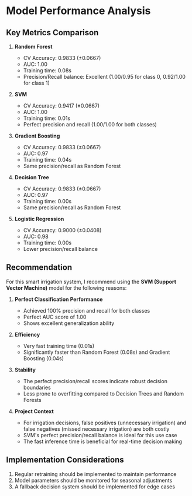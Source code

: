 # Model Performance Analysis

## Key Metrics Comparison
1. **Random Forest**
   - CV Accuracy: 0.9833 (±0.0667)
   - AUC: 1.00
   - Training time: 0.08s
   - Precision/Recall balance: Excellent (1.00/0.95 for class 0, 0.92/1.00 for class 1)

2. **SVM**
   - CV Accuracy: 0.9417 (±0.0667)
   - AUC: 1.00
   - Training time: 0.01s
   - Perfect precision and recall (1.00/1.00 for both classes)

3. **Gradient Boosting**
   - CV Accuracy: 0.9833 (±0.0667)
   - AUC: 0.97
   - Training time: 0.04s
   - Same precision/recall as Random Forest

4. **Decision Tree**
   - CV Accuracy: 0.9833 (±0.0667)
   - AUC: 0.97
   - Training time: 0.00s
   - Same precision/recall as Random Forest

5. **Logistic Regression**
   - CV Accuracy: 0.9000 (±0.0408)
   - AUC: 0.98
   - Training time: 0.00s
   - Lower precision/recall balance

## Recommendation

For this smart irrigation system, I recommend using the **SVM (Support Vector Machine)** model for the following reasons:

1. **Perfect Classification Performance**
   - Achieved 100% precision and recall for both classes
   - Perfect AUC score of 1.00
   - Shows excellent generalization ability

2. **Efficiency**
   - Very fast training time (0.01s)
   - Significantly faster than Random Forest (0.08s) and Gradient Boosting (0.04s)

3. **Stability**
   - The perfect precision/recall scores indicate robust decision boundaries
   - Less prone to overfitting compared to Decision Trees and Random Forests

4. **Project Context**
   - For irrigation decisions, false positives (unnecessary irrigation) and false negatives (missed necessary irrigation) are both costly
   - SVM's perfect precision/recall balance is ideal for this use case
   - The fast inference time is beneficial for real-time decision making

## Implementation Considerations
1. Regular retraining should be implemented to maintain performance
2. Model parameters should be monitored for seasonal adjustments
3. A fallback decision system should be implemented for edge cases
